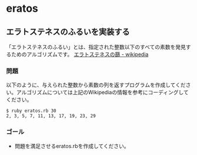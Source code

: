 # eratos

## エラトステネスのふるいを実装する

「エラトステネスのふるい」とは、指定された整数以下のすべての素数を発見するためのアルゴリズムです。
[エラトステネスの篩 - wikipedia](http://ja.wikipedia.org/wiki/%E3%82%A8%E3%83%A9%E3%83%88%E3%82%B9%E3%83%86%E3%83%8D%E3%82%B9%E3%81%AE%E7%AF%A9)

### 問題

以下のように、与えられた整数から素数の列を返すプログラムを作成してください。アルゴリズムについては上記のWikipediaの情報を参考にコーディングしてください。

```shell
$ ruby eratos.rb 30
2, 3, 5, 7, 11, 13, 17, 19, 23, 29
```

### ゴール

* 問題を満足させるeratos.rbを作成してください。
